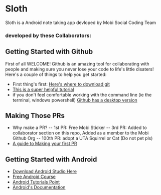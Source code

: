 # Sloth

Sloth is a Android note taking app devloped by Mobi Social Coding Team
### developed by these Collaborators:

## Getting Started with Github
First of all WELCOME! Github is an amazing tool for collaborating with people and making sure you never lose your code to life's little disaters! Here's a couple of things to help you get started:
-  First thing's first: [Here's where to download git](https://git-scm.com/book/en/v1/Getting-Started-Installing-Git)
- [This is a super helpful tutorial](https://learngitbranching.js.org/)
- if you don't feel comfortable working with the command line (ie the terminal, windows powershell) [Github has a desktop version](https://desktop.github.com/)

## Making Those PRs
- Why make a PR?
-- 1st PR: Free Mobi Sticker
-- 3rd PR: Added to collaborator section on this repo, Added as a member to the Mobi Github Org
-- 100th PR: adopt a UTA Squirrel or Cat (Do not pet pls)
- [A guide to Making your first PR](https://www.thinkful.com/learn/github-pull-request-tutorial/)

## Getting Started with Android
  - [Download Android Studio Here](https://developer.android.com/studio/)
  - [Free Android Course](https://www.udacity.com/course/new-android-fundamentals--ud851)
  - [Android Tutorials Point](https://www.tutorialspoint.com/android/)
  - [Android's Documentation](https://developer.android.com/docs/)
  
